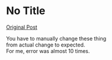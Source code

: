 # No Title

[Original Post](https://discourse.onlinedegree.iitm.ac.in/t/165959/269)

<p>You have to manually change these thing<br>
from actual change to expected.<br>
For me, error was almost 10 times.</p>